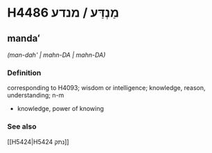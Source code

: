 # H4486 מַנְדַּע / מנדע

## mandaʻ

_(man-dah' | mahn-DA | mahn-DA)_

### Definition

corresponding to H4093; wisdom or intelligence; knowledge, reason, understanding; n-m

- knowledge, power of knowing

### See also

[[H5424|H5424 נתק]]
